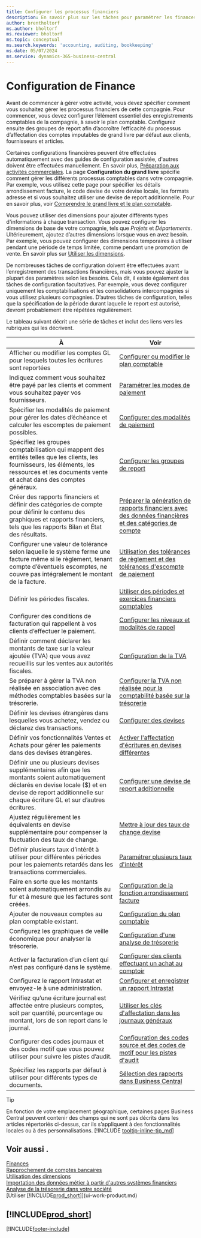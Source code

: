 ```yaml
---
title: Configurer les processus financiers
description: En savoir plus sur les tâches pour paramétrer les finances de votre société afin de les adapter à votre comptabilité ou vos audits.
author: brentholtorf
ms.author: bholtorf
ms.reviewer: bholtorf
ms.topic: conceptual
ms.search.keywords: 'accounting, auditing, bookkeeping'
ms.date: 05/07/2024
ms.service: dynamics-365-business-central
---
```

# Configuration de Finance

Avant de commencer à gérer votre activité, vous devez spécifier comment vous souhaitez gérer les processus financiers de cette compagnie. Pour commencer, vous devez configurer l’élément essentiel des enregistrements comptables de la compagnie, à savoir le plan comptable. Configurez ensuite des groupes de report afin d’accroître l’efficacité du processus d’affectation des comptes imputables de grand livre par défaut aux clients, fournisseurs et articles.

Certaines configurations financières peuvent être effectuées automatiquement avec des guides de configuration assistée, d'autres doivent être effectuées manuellement. En savoir plus, [Préparation aux activités commerciales](ui-get-ready-business.md). La page **Configuration du grand livre** spécifie comment gérer les différents processus comptables dans votre compagnie. Par exemple, vous utilisez cette page pour spécifier les détails arrondissement facture, le code devise de votre devise locale, les formats adresse et si vous souhaitez utiliser une devise de report additionnelle. Pour en savoir plus, voir [Comprendre le grand livre et le plan comptable](finance-general-ledger.md).  

Vous pouvez utiliser des dimensions pour ajouter différents types d'informations à chaque transaction. Vous pouvez configurer les dimensions de base de votre compagnie, tels que *Projets* et *Départements*. Ultérieurement, ajoutez d’autres dimensions lorsque vous en avez besoin. Par exemple, vous pouvez configurer des dimensions temporaires à utiliser pendant une période de temps limitée, comme pendant une promotion de vente. En savoir plus sur [Utiliser les dimensions](finance-dimensions.md).

De nombreuses tâches de configuration doivent être effectuées avant l’enregistrement des transactions financières, mais vous pouvez ajuster la plupart des paramètres selon les besoins. Cela dit, il existe également des tâches de configuration facultatives. Par exemple, vous devez configurer uniquement les comptabilisations et les consolidations intercompagnies si vous utilisez plusieurs compagnies. D’autres tâches de configuration, telles que la spécification de la période durant laquelle le report est autorisé, devront probablement être répétées régulièrement.  

Le tableau suivant décrit une série de tâches et inclut des liens vers les rubriques qui les décrivent.

| À | Voir |
| --- | --- |
|Afficher ou modifier les comptes GL pour lesquels toutes les écritures sont reportées|[Configurer ou modifier le plan comptable](finance-setup-chart-accounts.md)|
| Indiquez comment vous souhaitez être payé par les clients et comment vous souhaitez payer vos fournisseurs. |[Paramétrer les modes de paiement](finance-payment-methods.md) |
| Spécifier les modalités de paiement pour gérer les dates d’échéance et calculer les escomptes de paiement possibles.|[Configurer des modalités de paiement](finance-payment-terms.md) |
| Spécifiez les groupes comptabilisation qui mappent des entités telles que les clients, les fournisseurs, les éléments, les ressources et les documents vente et achat dans des comptes généraux. |[Configurer les groupes de report](finance-posting-groups.md)|
|Créer des rapports financiers et définir des catégories de compte pour définir le contenu des graphiques et rapports financiers, tels que les rapports Bilan et État des résultats.|[Préparer la génération de rapports financiers avec des données financières et des catégories de compte](bi-how-work-account-schedule.md)|
|Configurer une valeur de tolérance selon laquelle le système ferme une facture même si le règlement, tenant compte d’éventuels escomptes, ne couvre pas intégralement le montant de la facture.|[Utilisation des tolérances de règlement et des tolérances d'escompte de paiement](finance-payment-tolerance-and-payment-discount-tolerance.md)|
| Définir les périodes fiscales. |[Utiliser des périodes et exercices financiers comptables](finance-accounting-periods-and-fiscal-years.md) |
|Configurer des conditions de facturation qui rappellent à vos clients d’effectuer le paiement.|[Configurer les niveaux et modalités de rappel](finance-setup-reminders.md)|
| Définir comment déclarer les montants de taxe sur la valeur ajoutée (TVA) que vous avez recueillis sur les ventes aux autorités fiscales. |[Configuration de la TVA](finance-setup-vat.md)|
|Se préparer à gérer la TVA non réalisée en association avec des méthodes comptables basées sur la trésorerie.|[Configurer la TVA non réalisée pour la comptabilité basée sur la trésorerie](finance-setup-unrealized-vat.md)|
|Définir les devises étrangères dans lesquelles vous achetez, vendez ou déclarez des transactions.|[Configurer des devises](finance-set-up-currencies.md)|
| Définir vos fonctionnalités Ventes et Achats pour gérer les paiements dans des devises étrangères.|[Activer l'affectation d'écritures en devises différentes](finance-how-enable-application-ledger-entries-different-currencies.md)
|Définir une ou plusieurs devises supplémentaires afin que les montants soient automatiquement déclarés en devise locale ($) et en devise de report additionnelle sur chaque écriture GL et sur d’autres écritures.|[Configurer une devise de report additionnelle](finance-how-setup-additional-currencies.md)|
|Ajustez régulièrement les équivalents en devise supplémentaire pour compenser la fluctuation des taux de change.|[Mettre à jour des taux de change devise](finance-how-update-currencies.md)|
|Définir plusieurs taux d’intérêt à utiliser pour différentes périodes pour les paiements retardés dans les transactions commerciales.|[Paramétrer plusieurs taux d'intérêt](finance-how-to-set-up-multiple-interest-rates.md)|
|Faire en sorte que les montants soient automatiquement arrondis au fur et à mesure que les factures sont créées.|[Configuration de la fonction arrondissement facture](finance-set-up-invoice-rounding.md)|
| Ajouter de nouveaux comptes au plan comptable existant. |[Configuration du plan comptable](finance-setup-chart-accounts.md) |
| Configurez les graphiques de veille économique pour analyser la trésorerie. |[Configuration d'une analyse de trésorerie](finance-setup-cash-flow-analyses.md) |
|Activer la facturation d’un client qui n’est pas configuré dans le système.|[Configurer des clients effectuant un achat au comptoir](finance-how-to-set-up-cash-customers.md)|
| Configurez le rapport Intrastat et envoyez-le à une administration. | [Configurer et enregistrer un rapport Intrastat](finance-how-setup-report-intrastat.md)|
|Vérifiez qu’une écriture journal est affectée entre plusieurs comptes, soit par quantité, pourcentage ou montant, lors de son report dans le journal.|[Utiliser les clés d'affectation dans les journaux généraux](ui-how-use-allocation-keys-general-journals.md)|
|Configurer des codes journaux et des codes motif que vous pouvez utiliser pour suivre les pistes d’audit.|[Configuration des codes source et des codes de motif pour les pistes d'audit](finance-setup-trail-codes.md)|
|Spécifiez les rapports par défaut à utiliser pour différents types de documents.|[Sélection des rapports dans Business Central](across-report-selections.md)|

> [!TIP]
> En fonction de votre emplacement géographique, certaines pages Business Central peuvent contenir des champs qui ne sont pas décrits dans les articles répertoriés ci-dessus, car ils s’appliquent à des fonctionnalités locales ou à des personnalisations. [!INCLUDE [tooltip-inline-tip_md](includes/tooltip-inline-tip_md.md)]

## Voir aussi .

[Finances](finance.md)  
[Rapprochement de comptes bancaires](bank-manage-bank-accounts.md)  
[Utilisation des dimensions](finance-dimensions.md)  
[Importation des données métier à partir d'autres systèmes financiers](across-import-data-configuration-packages.md)  
[Analyse de la trésorerie dans votre société](finance-analyze-cash-flow.md)  
[Utiliser [!INCLUDE[prod_short](includes/prod_short.md)]](ui-work-product.md)  

## [!INCLUDE[prod_short](includes/free_trial_md.md)]  

[!INCLUDE[footer-include](includes/footer-banner.md)]
